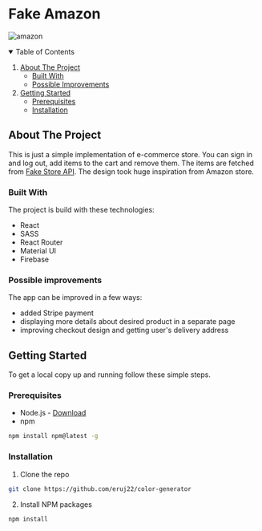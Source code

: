 # Fake Amazon

![amazon](https://user-images.githubusercontent.com/80893722/133887786-e442ab85-e8be-4316-a254-1a9a3b21c37a.png)

<!-- TABLE OF CONTENTS -->
<details open="open">
  <summary>Table of Contents</summary>
  <ol>
    <li>
      <a href="#about-the-project">About The Project</a>
      <ul>
        <li><a href="#built-with">Built With</a></li>
        <li><a href="#possible-improvements">Possible Improvements</a></li>
      </ul>
    </li>
    <li>
      <a href="#getting-started">Getting Started</a>
      <ul>
        <li><a href="#prerequisites">Prerequisites</a></li>
        <li><a href="#installation">Installation</a></li>
      </ul>
    </li>
  </ol>
</details>

<!-- ABOUT THE PROJECT -->

## About The Project

This is just a simple implementation of e-commerce store. You can sign in and log out, add items to the cart and remove them. The items are fetched from <a href="https://fakestoreapi.com/products">Fake Store API</a>. The design took huge inspiration from Amazon store.

### Built With

The project is build with these technologies:

- React
- SASS
- React Router
- Material UI
- Firebase

### Possible improvements

The app can be improved in a few ways:

- added Stripe payment
- displaying more details about desired product in a separate page
- improving checkout design and getting user's delivery address

<!-- GETTING STARTED -->

## Getting Started

To get a local copy up and running follow these simple steps.

### Prerequisites

- Node.js - [Download](https://nodejs.org)
- npm

```sh
npm install npm@latest -g
```

### Installation

1. Clone the repo

```sh
git clone https://github.com/eruj22/color-generator
```

2. Install NPM packages

```sh
npm install
```
